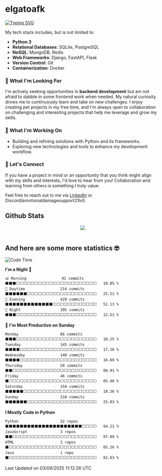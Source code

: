 # elgatoafk

<div><a href="https://git.io/typing-svg"><img src="https://readme-typing-svg.demolab.com?font=Roboto+Slab&pause=100&color=B63AF7&vCenter=true&multiline=true&width=435&height=100&lines=%F0%9F%91%8B+Hi%2C+I'm+Olena!;I'm+a+Junior+Python+Developer+with+a+passion;for+backend+development." alt="Typing SVG" /></a></div>

My tech stack includes, but is not limited to:

- **Python 3**
- **Relational Databases**: SQLite, PostgreSQL
- **NoSQL**: MongoDB, Redis
- **Web Frameworks**: Django, FastAPI, Flask
- **Version Control**: Git
- **Containerization**: Docker

### 🚀 What I'm Looking For
I'm actively seeking opportunities in **backend development** but am not afraid to dabble in some frontend work when needed. My natural curiosity drives me to continuously learn and take on new challenges. I enjoy creating pet projects in my free time, and I'm always open to collaboration on challenging and interesting projects that help me leverage and grow my skills.

### 🌱 What I'm Working On
- Building and refining solutions with Python and its frameworks.
- Exploring new technologies and tools to enhance my development workflow.

### 🤝 Let's Connect
If you have a project in mind or an opportunity that you think might align with my skills and interests, I'd love to hear from you! Collaboration and learning from others is something I truly value.

Feel free to reach out to me via [LinkedIn](https://www.linkedin.com/in/olena-zolotkova/) or Discord(emotionaldamagesupport21lvl)

## Github Stats  
<div align="center"><img src="https://github-readme-stats.vercel.app/api?username=elgatoafk&show_icons=true&count_private=true&hide_border=true&theme=dracula&hide_rank=true" align="center" /></div>  

<br/>  

## And here are some more statistics 🤓  
<!--START_SECTION:waka-->
![Code Time](http://img.shields.io/badge/Code%20Time-3%2C243%20hrs%206%20mins-blue)

**I'm a Night 🦉** 

```text
🌞 Morning                91 commits          ⬛⬛⬛⬜⬜⬜⬜⬜⬜⬜⬜⬜⬜⬜⬜⬜⬜⬜⬜⬜⬜⬜⬜⬜⬜   10.85 % 
🌆 Daytime                214 commits         ⬛⬛⬛⬛⬛⬛⬜⬜⬜⬜⬜⬜⬜⬜⬜⬜⬜⬜⬜⬜⬜⬜⬜⬜⬜   25.51 % 
🌃 Evening                429 commits         ⬛⬛⬛⬛⬛⬛⬛⬛⬛⬛⬛⬛⬛⬜⬜⬜⬜⬜⬜⬜⬜⬜⬜⬜⬜   51.13 % 
🌙 Night                  105 commits         ⬛⬛⬛⬜⬜⬜⬜⬜⬜⬜⬜⬜⬜⬜⬜⬜⬜⬜⬜⬜⬜⬜⬜⬜⬜   12.51 % 
```
📅 **I'm Most Productive on Sunday** 

```text
Monday                   86 commits          ⬛⬛⬛⬜⬜⬜⬜⬜⬜⬜⬜⬜⬜⬜⬜⬜⬜⬜⬜⬜⬜⬜⬜⬜⬜   10.25 % 
Tuesday                  145 commits         ⬛⬛⬛⬛⬜⬜⬜⬜⬜⬜⬜⬜⬜⬜⬜⬜⬜⬜⬜⬜⬜⬜⬜⬜⬜   17.28 % 
Wednesday                140 commits         ⬛⬛⬛⬛⬜⬜⬜⬜⬜⬜⬜⬜⬜⬜⬜⬜⬜⬜⬜⬜⬜⬜⬜⬜⬜   16.69 % 
Thursday                 58 commits          ⬛⬛⬜⬜⬜⬜⬜⬜⬜⬜⬜⬜⬜⬜⬜⬜⬜⬜⬜⬜⬜⬜⬜⬜⬜   06.91 % 
Friday                   46 commits          ⬛⬜⬜⬜⬜⬜⬜⬜⬜⬜⬜⬜⬜⬜⬜⬜⬜⬜⬜⬜⬜⬜⬜⬜⬜   05.48 % 
Saturday                 154 commits         ⬛⬛⬛⬛⬛⬜⬜⬜⬜⬜⬜⬜⬜⬜⬜⬜⬜⬜⬜⬜⬜⬜⬜⬜⬜   18.36 % 
Sunday                   210 commits         ⬛⬛⬛⬛⬛⬛⬜⬜⬜⬜⬜⬜⬜⬜⬜⬜⬜⬜⬜⬜⬜⬜⬜⬜⬜   25.03 % 
```


**I Mostly Code in Python** 

```text
Python                   32 repos            ⬛⬛⬛⬛⬛⬛⬛⬛⬛⬛⬛⬛⬛⬛⬛⬛⬛⬛⬛⬛⬛⬜⬜⬜⬜   84.21 % 
JavaScript               3 repos             ⬛⬛⬜⬜⬜⬜⬜⬜⬜⬜⬜⬜⬜⬜⬜⬜⬜⬜⬜⬜⬜⬜⬜⬜⬜   07.89 % 
HTML                     2 repos             ⬛⬜⬜⬜⬜⬜⬜⬜⬜⬜⬜⬜⬜⬜⬜⬜⬜⬜⬜⬜⬜⬜⬜⬜⬜   05.26 % 
Java                     1 repo              ⬛⬜⬜⬜⬜⬜⬜⬜⬜⬜⬜⬜⬜⬜⬜⬜⬜⬜⬜⬜⬜⬜⬜⬜⬜   02.63 % 
```




 Last Updated on 03/06/2025 11:12:26 UTC
<!--END_SECTION:waka-->

